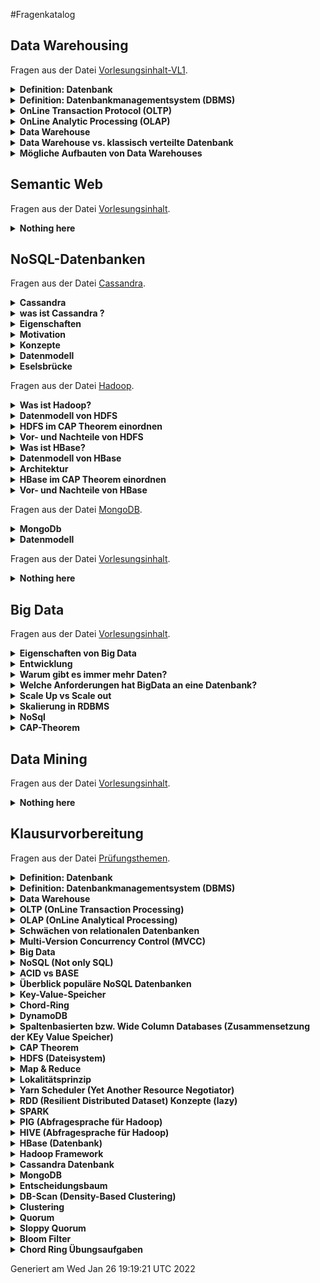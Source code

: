 #Fragenkatalog
## Data Warehousing
Fragen aus der Datei [Vorlesungsinhalt-VL1](./Fragenkatalog/01%20Data%20Warehousing/Vorlesungsinhalt-VL1.md).
<details><summary><b>Definition: Datenbank</b></summary>
<table><tr><td>

Eine Datenbank ist ein integrierter, persistenter Datenbestand einschließlich aller relevanten Informationen über die dargestellte Information (Metadaten), der einer Gruppe von Benutzern zur Verfügung steht und durch eine spezielle Software möglichst redundanzfrei verwaltetet wird.

</td></tr></table>
</details>
<details><summary><b>Definition: Datenbankmanagementsystem (DBMS)</b></summary>
<table><tr><td>

Ein Datenbankmanagementsystem (DBMS) ist die Gesamtheit aller Programme zur Erzeugung, Verwaltung und Manipulation einer Datenbank.

</td></tr></table>
</details>
<details><summary><b>OnLine Transaction Protocol (OLTP)</b></summary>
<table><tr><td>

- Klassische relationale Datenbank ist für Tagesgeschäft (Einkauf, Verkauf, Lagerbestand) 
- Der aktuelle Zustand der Datenbank ist im Vordergrund und wird bearbeitet (OnLine) 
- Viele Änderungs- und Einfüge-Operationen 
- Granularität: einzelne Objekte wichtig 
- Zugriff durch alle möglichen Mitarbeiter. Zugriff eher auf einzelne Tupel 

</td></tr></table>
</details>
<details><summary><b>OnLine Analytic Processing (OLAP)</b></summary>
<table><tr><td>

- Einzelne Objekte nicht so interessant 
- Dateninhalte historisch 
- Sicht über die Entwicklung des Unternehmens, also evolutionär und integriert 
- Zugriffe: read only durch komplexe Abfragen auf ganze Tabellen 
- Wenige Nutzer wie z.B. Manager 

</td></tr></table>
</details>
<details><summary><b>Data Warehouse</b></summary>
<table><tr><td>

- Eine übergreifende, Zentrale Datenbasis 
- Optimiert für Einfüge- und Lese-Operationen, nicht für Transaktionen 
- Extract, Transform, Load (ETL) Tools 
- eine entscheidungsunterstützende Datenbank die zusätzlich und separat von den Datenbanken des Unternehmens gepflegt wird 
- Alle relevanten Unternehmensdaten werden gesammelt und verdichtet 
- Diese gilt es zu strukturieren (Data-Mining, Data-Analysis) 
- Bietet eine globale Perspektive unter Verwendung historischer Daten 
- Schafft durch OLAP Werkzeuge die Basis für Business Intelligence 
- Data Warehouses können aus kleineren Einheiten, sogenannten Data Marts gebildet werden 
- Data Marts sind kleine Einheiten des Unternehmens wie z.B. Marketing, Verkauf etc. 
- Dies kann Integrationsprobleme auf höheren Ebenen verursachen 

</td></tr></table>
</details>
<details><summary><b>Data Warehouse vs. klassisch verteilte Datenbank</b></summary>
<table><tr><td>

TODO

</td></tr></table>
</details>
<details><summary><b>Mögliche Aufbauten von Data Warehouses</b></summary>
<table><tr><td>

- Star Schema
- Snowflake
- Fact Constellations
</td></tr></table>
</details>

## Semantic Web
Fragen aus der Datei [Vorlesungsinhalt](./Fragenkatalog/02%20Semantic%20Web/Vorlesungsinhalt.md).
<details><summary><b>Nothing here</b></summary>
<table><tr><td>

TODO
</td></tr></table>
</details>

## NoSQL-Datenbanken
Fragen aus der Datei [Cassandra](./Fragenkatalog/03%20NoSQL-Datenbanken/Cassandra.md).
<details><summary><b>Cassandra</b></summary>
<table><tr><td>


</td></tr></table>
</details>
<details><summary><b>was ist Cassandra ?</b></summary>
<table><tr><td>

Eine NoSql-Datenbank die auf der AP Seite einzuordnen ist

</td></tr></table>
</details>
<details><summary><b>Eigenschaften</b></summary>
<table><tr><td>


- elastisch (wegen Chord-Ring Hinzuhame von weiteren Rechnern möglich, fast linear sklaierbar)
- verteilt (Peer-to-Peer Chord Ring, kein fixer Einstiegspunkt)
- skalierbar
- spaltenorientiert
- Fehlertolerant (Kein Master und Ausfallsicherheit durch Replikation)
- einstellbare Konsistenz (dennoch bleibt es AP)
- kann auch mit kleinen Clustern (1,3,5) Knoten betrieben werden

</td></tr></table>
</details>
<details><summary><b>Motivation</b></summary>
<table><tr><td>


HBase hat sehr viele Server (zookeeper, HDFS, Data Nodes, etc.) und unter 7 Knoten macht es wenig Sinn. Dazu kommt das es einen Master-Slave Ansatz verfolgt der zum Single-Point-of Failure führen kann (!). Mit dem Chord-Ring, den wir schon in Dynamo-DB kennengelernt haben können wird Cassandra seinen verteilten Ansatz umsetzen.


</td></tr></table>
</details>
<details><summary><b>Konzepte</b></summary>
<table><tr><td>


- Consisten Hashin
- Vektoruhren
- Gossip Protocol
- Hinted Handoff
- etc 

Sind aus dem Dynamo Paper entnommen

</td></tr></table>
</details>
<details><summary><b>Datenmodell</b></summary>
<table><tr><td>


- 3 dimensionale "Hash-Table"
- Ein Keyspace beinhaltet Column Families und regelt deren Repilkationsart
- Jede Zeile besitzt einen Key und besteht aus Spalten (Namen müssen nicht vorher festgelegt sein)
- Jede Spalte hat einen Namen und einen value Wert + Timestamp
- optinal: Time to Live (TTL)



</td></tr></table>
</details>
<details><summary><b>Eselsbrücke</b></summary>
<table><tr><td>

Wenn Dynamo-DB und BigTable's ein Kind hätten, dann wäre es Cassandra ;)

</td></tr></table>
</details>

Fragen aus der Datei [Hadoop](./Fragenkatalog/03%20NoSQL-Datenbanken/Hadoop.md).
<details><summary><b>Was ist Hadoop?</b></summary>
<table><tr><td>


- Hadoop umfasst ein Framework was nach Googles BigTable Vorbild reengineered wurde
- Hadoop hat 2 wesentliche Schichten:
    - Das verteilte File System HDFS und die darauf basierende Spaltenbasierte Datenbank HBase
    - Die Laufzeitumgebung Map Reduce mit den Werkzeugen Pig, Hive...
    
</td></tr></table>
</details>
<details><summary><b>Datenmodell von HDFS</b></summary>
<table><tr><td>


- Write Once, Read Many
- Basis ist die Unterscheidung von NameNodes und DataNodes
  - NameNode ist der Master, der die Metadaten über das Dateisystem speichert (Zugriffsrechte, Data Directory)
  - DataNodes bedienen Rad/ Write Requests der Clients. Die Clients holen sich beim NameNode die Meta Daten und greifen dann direkt auf die DataNodes zu
    - Per Default speichern DataNodes Blöcke von 64 MB und 3 Replikas
    - DataNodes senden einen Blockreport (Info über gespeicherte Blöcke) und einen Hearbeat (noch aktiv Zeichen) an NameNode
        
</td></tr></table>
</details>
<details><summary><b>HDFS im CAP Theorem einordnen</b></summary>
<table><tr><td>


- HDFS kann als CP System eingeordnet werden
- Durch die Repliken ist es gegen ausfälle abgesichert
- Die Konsistenz ist gegeben, weil HDFS eine Schreiboperation erst bestätigt, wenn N Anzahl an Replikas bei anderen DataNodes bestätigt wurden
- Probem ist die Verfügbarkeit:
    - NameNode ist Single Point of Failure. Wenn der NameNode ausfällt können alle Daten verloren gehen
    
</td></tr></table>
</details>
<details><summary><b>Vor- und Nachteile von HDFS</b></summary>
<table><tr><td>


- Vorteile
    - sehr gutes Scale Out: einfach mehr DataNodes hinzufügen
    - Preisgünstig, weil OpenSource und Commodity Hardware nutzbar
    - für große Datenmengen geeignet
    - für Batch Verarbeitung großer Dateien konzipiert
    
- Nachteile
    - NameNode single point of failure
    - NameNode nicht skalierbar. Nicht gut für kleine Daten
    - Daten nicht veränderbar
    - keine Record Lookups
    
</td></tr></table>
</details>
<details><summary><b>Was ist HBase?</b></summary>
<table><tr><td>


- HBase läuft on top von einem Hadoop Cluster
- HBase erweitert Hadoop um die random Read/ Write Funktionalität
- Daten können in vorhandene Datensätze eingefügt werden

</td></tr></table>
</details>
<details><summary><b>Datenmodell von HBase</b></summary>
<table><tr><td>


- HBase ist eine Spaltenorientierte Datenbank die Key/ Value Paare speichert
- Column Families fassen Daten ähnlichen Typs zusammen
- Spalten werden Physisch nah gespeichert
- Dadurch ist die Suche sehr schnell

</td></tr></table>
</details>
<details><summary><b>Architektur</b></summary>
<table><tr><td>


- Region werden eine Menge von Zeilen zur speicherung zugewiesen
    - HBase Tabellen werden z.B. so aufgeteilt, dass alle Spalten einer ColumnFamily in einer Region gespeichert sind
- N Regions sind einem Region Server zugeteilt, der die Reads/ Writes managed
- Der HMaster ist der Master Node, vergleichbar mit dem NameNode in HDFS
    - Weißt Regions den Region Servern zu
    - Update, Create, delete Tabellen
- Zookeeper koordiniert das gesamte verteilte System
    - Jeder HRegionServer erzeugt einen Eintrag beim Zookeeper, mit dessen Hilfe der HMaster die operativen HRegionServer findet. Diese Einträge werden über einen Heartbeat gepflegt und bei Ausbleiben gelöscht
    - Zookeeper sorgt mittels Heartbeat dafür, dass es immer nur einen aktiven HMaster gibt

</td></tr></table>
</details>
<details><summary><b>HBase im CAP Theorem einordnen</b></summary>
<table><tr><td>


Ähnlich wie HDFS ebenfalls CP. HDFS wird zur Datenreplikation genutzt.

</td></tr></table>
</details>
<details><summary><b>Vor- und Nachteile von HBase</b></summary>
<table><tr><td>


Vorteile:
- Random Read und Writes
- für sehr große Datenmengen

Nachteile:
- HBase-Architektur nur für die Datenverwaltung konzipiert
- Auf andere Technologien angewiesen:
    - HDFS zur Replikation/ Speicherung
    - Zookeeper für Servermanagement und Meta Daten
    - Hive/ Pig für Abfragen
    - Single Point of failure. Nach Ausfall des HMasters vergeht eine gewisse Zeit bis ein neuer HMaster aktiv ist
</td></tr></table>
</details>

Fragen aus der Datei [MongoDB](./Fragenkatalog/03%20NoSQL-Datenbanken/MongoDB.md).


<details><summary><b>MongoDb</b></summary>
<table><tr><td>


- Abgleitet aus Humongous 
- NoSQl
- Dokumentorientiert (JSON Dokumente)
- Schmemfrei
- skalierbar
- open source
- high performance

Daraus folgt:

- Keine Zeilen
- Keine Transaktionen 
- keine Joins
- keine refrentielle Integrität

</td></tr></table>
</details>
<details><summary><b>Datenmodell</b></summary>
<table><tr><td>


- JSON -> geordnete Menge an Keys mit entsprechenden Values
- Indexe sind zentral -> Map/Reduce Ansätze
- auto Sharding
- intern binär (BSON)


Fazit:

- passt gut zu AJAX und REST 
- embedded documents liefern eine Umgehungstatbestand zu dem Fehlen von Joints
- serialisierte Objekte entsprechen dem Modell der Programmiersprache 

-> leider hoher Grad an Denormalisierung -> Information wird mehrfach gespeichert 




</td></tr></table>
</details>

Fragen aus der Datei [Vorlesungsinhalt](./Fragenkatalog/03%20NoSQL-Datenbanken/Vorlesungsinhalt.md).
<details><summary><b>Nothing here</b></summary>
<table><tr><td>

TODO
</td></tr></table>
</details>

## Big Data
Fragen aus der Datei [Vorlesungsinhalt](./Fragenkatalog/04%20Big%20Data/Vorlesungsinhalt.md).
<details><summary><b>Eigenschaften von Big Data</b></summary>
<table><tr><td>


Charakterisiert durch die 3Vs:
- Volume (meint die Datenmenge)
- Variety (Verschiedenartigkeit, also strukturiert vs. Unstrukturiert)
- Velocity (dynamischer Eingang von Daten, z.B. Netzfrequenzüberwachung)


</td></tr></table>
</details>
<details><summary><b>Entwicklung </b></summary>
<table><tr><td>


- Die Menge der Daten wird größer
- 2012 weniger als eine Sekunde braucht Google um ca. 50 Millionen Seiten zur effektive Suche zu indizieren

</td></tr></table>
</details>
<details><summary><b>Warum gibt es immer mehr Daten?</b></summary>
<table><tr><td>


- Durch Soziale Netzwerke, mobile Endgeräte und das IoT gibt es immer mehr Daten

</td></tr></table>
</details>
<details><summary><b>Welche Anforderungen hat BigData an eine Datenbank?</b></summary>
<table><tr><td>


- Die vielfältigen Daten (Variety) müssen gespeichert werden, ohne das wir wissen was wir speichern (Text, Bild, Video, etc.)
- Menge der unstrukturierten Daten nimmt exponentiell zu
- hohe skalierbarkeit (scale out) für wachsendes Datenvolumen und variety

</td></tr></table>
</details>
<details><summary><b>Scale Up vs Scale out</b></summary>
<table><tr><td>

Scale up              
----------------- 
- Hinzufügen von CPU & RAm           
- Upgrade -> Ausfallzeit                    
- Grenzkosten oft hoch               

Scale out
-----------------
- Hinzufügen von weiteren Servern/Knoten
- kontrollierte Nebenläufigkeit    
- Replikation als Basisprinzip 

</td></tr></table>
</details>
<details><summary><b>Skalierung in RDBMS</b></summary>
<table><tr><td>


- nur begrenzt möglich
- Verfolgen einen zentralen Ansatz (Großrechner im Zentrum)
- Sperren vermindern den Durchsatz und damit die Verfügbarkeit
- Deshalb ist BigData bzw. skalierung nur schwer möglich in RDBMS

</td></tr></table>
</details>
<details><summary><b>NoSql</b></summary>
<table><tr><td>

-	Steht für not only SQL
-	Nicht relational
-	Schemafrei
-	Verteilt (Scale out)
-	Open Source
-	Beruht auf dem BASE Prinzip (gegenüber ACID Prinzip der RDBMS):
    - Basic Available
    - Soft State
    - Eventual Consistency

</td></tr></table>
</details>
<details><summary><b>CAP-Theorem</b></summary>
<table><tr><td>


Steht für Consistency, Availability, Partition Tolerance:
- Consistency: Alle Clients können die selben Daten sehen/lesen
- Availability: Jeder Client kann zu jedem Zeitpunkt lesen und schreiben
- Partition Tolerance: Das DBMS funktioniert obwohl einige Knoten nicht verfügbar sind
</td></tr></table>
</details>

## Data Mining
Fragen aus der Datei [Vorlesungsinhalt](./Fragenkatalog/05%20Data%20Mining/Vorlesungsinhalt.md).
<details><summary><b>Nothing here</b></summary>
<table><tr><td>

TODO
</td></tr></table>
</details>

## Klausurvorbereitung
Fragen aus der Datei [Prüfungsthemen](./Fragenkatalog/99%20Klausurvorbereitung/Prüfungsthemen.md).
<details><summary><b>Definition: Datenbank</b></summary>
<table><tr><td>

Eine Datenbank ist ein integrierter, persistenter Datenbestand einschließlich aller relevanten Informationen über die dargestellte Information (Metadaten), der einer Gruppe von Benutzern zur Verfügung steht und durch eine spezielle Software möglichst redundanzfrei verwaltetet wird.

</td></tr></table>
</details>
<details><summary><b>Definition: Datenbankmanagementsystem (DBMS)</b></summary>
<table><tr><td>

Ein Datenbankmanagementsystem (DBMS) ist die Gesamtheit aller Programme zur Erzeugung, Verwaltung und Manipulation einer Datenbank.

</td></tr></table>
</details>
<details><summary><b>Data Warehouse</b></summary>
<table><tr><td>

- Eine übergreifende, zentrale Datenbasis
- Optimiert für Einfüge- und Lese-Operationen, nicht für Transaktionen
- Extract, Transform, Load (ETL) Tools
- eine entscheidungsunterstützende Datenbank die zusätzlich und separat von den Datenbanken des Unternehmens gepflegt wird
- Alle relevanten Unternehmensdaten werden gesammelt und verdichtet
- Diese gilt es zu strukturieren (Data-Mining, Data-Analysis)
- Bietet eine globale Perspektive unter Verwendung historischer Daten
- Schafft durch OLAP Werkzeuge die Basis für Business Intelligence
- Data Warehouses können aus kleineren Einheiten, sogenannten Data Marts gebildet werden
- Data Marts sind kleine Einheiten des Unternehmens wie z.B. Marketing, Verkauf etc.
- Dies kann Integrationsprobleme auf höheren Ebenen verursachen
- Zugriff auf gesamte Daten nicht einzelne Tupel

![img.png](./Fragenkatalog/99%20Klausurvorbereitung/img.png)

Welche Daten kommen da rein?
- Alle Daten (historische und aktuelle)
- mittels ETL Tools (Extract, Transform, Load) aus allen Datenquellen

Besonderheit dieser Daten?
- Daten sind idR verdichtet
- Relevante Unternehmensdaten

Wie kann das Schema aufgebaut sein?
- Star Schema
  - Besteht aus Faktentabellen und Dimensionstabellen
  - Faktentabelle enthält übergeordnete Informationen (z.B. Verkaufszahlen)
  - Dimensionstabelle enthält Basisdaten (z.B. Verkäufe)
- Snowflake
  - Verfeinerung des Star Schemas 
- Fact Constellations
  - Mehrere Faktentabellen teilen sich gleiche Dimensionstabellen


Welche Operation führt man da durch?
- READ überwiegend für Data Mining & Data Analysis
- WRITE zum einmaligen Befüllen
- WRITE once, READ many

Aus VL1


</td></tr></table>
</details>
<details><summary><b>OLTP (OnLine Transaction Processing)</b></summary>
<table><tr><td>

Echtzeit Datenverarbeitung fürs Tagesgeschäft
- Viele Änderungsoperationen
- Zugriff auf einzelne Datensätze/Objekte
- Zugriff durch Mitarbeiter (Viele Nutzer)
- Zeitkritisch, immer aktuellste Daten

</td></tr></table>
</details>
<details><summary><b>OLAP (OnLine Analytical Processing)</b></summary>
<table><tr><td>

Komplexe Analysen zur Strategieplanung
- Read only
- Betrachtung der Gesamtheit/Aggregation von Daten
- Erkenntnisse über Entwicklung des Unternehmens -> Strategieplanung
- Zugriff durch Analysten (wenige Nutzer)
- Zeit unkritisch, auch historische Daten akzeptabel


</td></tr></table>
</details>
<details><summary><b>Schwächen von relationalen Datenbanken</b></summary>
<table><tr><td>

- Zentraler Ansatz (Großrechner)
- Begrenzte Skalierbarkeit (Nur Scale up, kein Scale out)
- Konsistenz als zentrales Paradigma
- Folge: Satzsperren -> geringerer Datendurchsatz

Aus VL 3 Folie 144

Versuch der Skalierung von RDBMS
- Master-Slave-Ansatz
  - Alle WRITEs gehen an den Master.
  - Gelesen wird von den Replicas/Slaves.
  - Problem: Replicas nicht direkt aktualisiert. READs könnten veraltete Daten lesen
  - Problem: WRITEs nicht skalierbar.  

</td></tr></table>
</details>
<details><summary><b>Multi-Version Concurrency Control (MVCC)</b></summary>
<table><tr><td>

- Optimistische Nebenläufigkeit
- Ähnlich zu einem Versionskontrollsystem
- Schreibzugriffe erzeugen neue Version der Daten
- WRITEs deshalb ohne Sperren
- UPDATEs (in Place) gibt es nicht -> WRITE mit neuer Versionsnummer
- Folge: Hoher Datendurchsatz aufgrund weniger Sperren möglich

Funktionsweise 
- Nutzung von Zeitstempeln für Daten und Transaktionen
- READ Zugriffe erzeugen keine Sperre
- Lese- und Schreibzeitstempel je Version
- Anhand der Zeitstempel Ermittlung der neusten Version; ggf. Abort der Schreiboperation

Aus VL 3 Folie 145ff.

</td></tr></table>
</details>
<details><summary><b>Big Data</b></summary>
<table><tr><td>

- 3Vs
  - Volume - herausfordernde Mengen
  - Variety - Verschiedenartigkeit und nur partiell strukturiert
  - Velocity - dynamischer Eingang von Daten und Ereignissen

Aus VL 3 Folie 159

</td></tr></table>
</details>
<details><summary><b>NoSQL (Not only SQL)</b></summary>
<table><tr><td>

NoSQL sind skalierbare Datenbanken, die das Ziel haben, Datenmengen im Terabyte- oder sogar Peta-Bereich zu persistieren.

Schlüsseleigenschaften
- Nicht Relational
- Schema-Frei
- Verteilt und horizontal skalierbar (Scale out)
- Open Source (aus VL)
- Einfach bei Datenreplikation
- Zumeist einfache Programmierschnittstellen
- Verfolgt BASE (eventuell konsistent, aus VL)

Aus VL 3 Folie 169ff

</td></tr></table>
</details>
<details><summary><b>ACID vs BASE</b></summary>
<table><tr><td>

Integritätsmodelle von Datenbanken
- ACID (relationale Datenbanken)
  - Atomarität (Ganze Transaktion erfolgreich oder gar nicht)
  - Konsistenz (DB wird in valid Zustand hinterlassen)
  - Isolation (Parallele Transaktionen verhalten sich so, als würden diese nacheinander passieren)
  - Dauerhaftigkeit (Committed = gespeichert, auch bei Stromausfall)
- BASE    
  - Basic Available (Anwendung funktioniert immer, manchmal mit geringerer Konsistenz)
  - Soft State (Zustand nicht zu jedem Zeitpunkt eindeutig)
  - Eventual Consistency  (Irgendwann konsistent..)
    
Aus VL 3 Folie 17x ff.

</td></tr></table>
</details>
<details><summary><b>Überblick populäre NoSQL Datenbanken</b></summary>
<table><tr><td>

- Key/Value Speicher
  - Amazon DynamoDB (*)
  - Redis  
- Datei orientiert
  - MongoDB (*)
  - CouchDB
- Spalten orientiert
  - Google Big Table
  - Cassandra (*)
  - HBase (*)
    
Aus VL 3 Folie 193

</td></tr></table>
</details>
<details><summary><b>Key-Value-Speicher</b></summary>
<table><tr><td>

Aufbau wie eine Hashmap

Funktion
- Speicherung eines Wertes zu einem Schlüssel
- Key meist gehasht
- Schnittstellen: PUT, GET, DELETE
- Scale Out möglich, da Key-Value-Paare auf verschiedenen Rechnern gespeichert werden können.

Ansätze
- Master-Directory
  - Mehrere Nodes speichern die Key-Value-Paare.
  - Master weiß, auf welchem Node welches Paar gespeichert ist.  
  - Zugriff als Recursive Query (Master liefert Value) oder Iterative Query (Master liefert Namen des Nodes)
- Fehlertoleranz
  - Daten werden auf mehreren Nodes gespeichert
- Load Balancing
  - Master überwacht Auslastung und wählt infolgedessen den perfekten Node zum Einfügen



</td></tr></table>
</details>
<details><summary><b>Chord-Ring</b></summary>
<table><tr><td>

- Variante eines Key-Value-Speichers (Alternative zu Master/Slave Ansatz)
- Ermöglicht das Auffinden von Daten in einem verteilten Speicher (Auch bei Hinzunahme/Ausfall einzelner Knoten)

Eigenschaften
- Einfaches Konzept (beweisbare Korrektheit und kalkulierbare Performance)
- Jeder Chord-Knoten benötigt nur Informationen über einen Teil der anderen Knoten
- Lookups werden über Nachrichten mit anderen Knoten gelöst.

Aus VL 4 Folie 230ff.

Skalierbare Suche
- Mit jedem Hop wird die Distanz zum Zielknoten mindestens halbiert


</td></tr></table>
</details>
<details><summary><b>DynamoDB</b></summary>
<table><tr><td>

- Key-Value-Speicher mit PUT & GET
- Verfolgt das Chord-Prinzip zum Auffinden der Knoten
- Replikation zur Verbesserung der Ausfallsicherheit
- Virtual Nodes zur gleichmäßigeren Bestückung des Chord Rings -> Leistungsfähiger/Load Balancing
- (ACID)

</td></tr></table>
</details>
<details><summary><b>Spaltenbasierten bzw. Wide Column Databases (Zusammensetzung der KEy Value Speicher)</b></summary>
<table><tr><td>

- Zu einer Row-ID (Key) gibt es mehrere Spalten
- Speicherung Spaltenorientiert (Alle Werte in einer Spalte stehen zusammen)
- Column Families
  - Gruppierung mehrerer Columns
  - Speicherung der Row-ID + Column 1 Family A + Column 2 Family A ... Row-ID + Column 1 Family B + Column 2 Family B

</td></tr></table>
</details>
<details><summary><b>CAP Theorem</b></summary>
<table><tr><td>

- Dreieck aus 
  - Consistency
  - Availability
  - Partition Tolerance
- Systeme erfüllen immer zwei davon 

Aus VL 3 Folie 179

</td></tr></table>
</details>
<details><summary><b>HDFS (Dateisystem)</b></summary>
<table><tr><td>

- Open Source Variante des Google File Systems
- Cluster besteht aus
  - Namenode: Master eines Namespace im Dateisystem & Zugriffskontrolle
  - Datanode: Bedienen Anfragen (READ, WRITE) auf Basis der Anweisungen des Namenode
- Zentraler Verzeichnisbaum, verteilte Daten  

Aus VL6 Folie 323ff.

</td></tr></table>
</details>
<details><summary><b>Map & Reduce</b></summary>
<table><tr><td>

- Scaling-out-Ansatz (mehrere Computer bearbeiten Teil der Anfrage)
- Parallele Verarbeitung
- Input Key-Value-Paare & Output Key-Value-Paare
- Signaturen
  - Mapper: `(K1, V1) -> list(K2, V2)`
  - Reducer: `(K2, list(V2)) -> list(K3, V3)`
  - Java Signatur: `void map(K1 key, V1 value, Mapper.Context context) throws IOException, InterruptedException`

Beispiel Word Count [see](https://github.com/V3lop5/Hadoop-WordCount/blob/master/src/main/java/MapClass.java)
```java
/**
 * Mapper
 * 
 * Konvertiert die Key-Value-Paare aus den Dateien in eine Liste von Key-Value-Paaren.
 * 
 * Erstellt aus Input (key: long, value: text)
 *      (42, "Hallo Welt")
 *      (43, "Hallo Peter")
 * den Output [(key: text, value: int)]
 *      [("Hallo", 1), ("Welt", 1)]
 *      [("Hallo", 1), ("Peter", 1)]
 */
public class MapClass extends Mapper<LongWritable, Text, Text, IntWritable> {
    
  private final static IntWritable one = new IntWritable(1);
  private Text word = new Text();
  
  @Override
  public void map(LongWritable key, Text value, Context context) throws IOException, InterruptedException {
    String line = value.toString();
    StringTokenizer itr = new StringTokenizer(line.toLowerCase(Locale.ROOT).replace('.', ' '));
    while (itr.hasMoreTokens()) {
      word.set(itr.nextToken());
      context.write(word, one);
    }
  }
}

/**
 * Reducer
 * 
 * Nimmt Ergebnis des Mappers entgegen. 
 * Zu jedem Key werden alle Values als Liste hinzugefügt.
 * 
 * Erstellt aus der Ausgabe des Mappers/Input (key: text, value: List[int])
 *      ("Hallo", [1, 1])
 *      ("Welt", [1])
 *      ("Peter", [1])
 *      
 * den Output [(key: text, value: int)]
 *      [("Hallo", 2)]
 *      [("Welt", 1)]
 *      [("Peter", 1)]
 */
public class ReduceClass extends Reducer<Text, IntWritable, Text, IntWritable> {
  private IntWritable count = new IntWritable();
  
  @Override
  protected void reduce(Text key, Iterable<IntWritable> values, Context context) throws IOException, InterruptedException {
    int sum = 0;
    for (IntWritable value : values) {
      sum += value.get();
    }
    count.set(sum);
    context.write(key, count);
  }
}
```

</td></tr></table>
</details>
<details><summary><b>Lokalitätsprinzip</b></summary>
<table><tr><td>

- Zeitliche Lokalität - Was zuletzt gelesen wurde, wird mit hoher Wahrscheinlichkeit erneut benutzt.
- Räumliche Lokalität - Benachbarte Adressbereiche werden angesprochen.


</td></tr></table>
</details>
<details><summary><b>Yarn Scheduler (Yet Another Resource Negotiator)</b></summary>
<table><tr><td>

- Framework zur Verwaltung von Map-Reduce Tasks im HDFS Cluster
- Komponenten
  - Global Resource Manager (RM): Übernahme des Scheduling
  - Per-server Node Manager (NM): Überwachung und Anbindung eines einzelnen Nodes
  - Per-application (job) Application Master (AM): Container zur Kapselung der Kommunikation zwischen RM und NM

Aus VL8 Folie 416


</td></tr></table>
</details>
<details><summary><b>RDD (Resilient Distributed Dataset) Konzepte (lazy)</b></summary>
<table><tr><td>

- robuster verteilter Datensatz
- RDD-Objekte liegen im Arbeitsspeicher
- RDD-Objekte sind nach Erzeugung unveränderlich

</td></tr></table>
</details>
<details><summary><b>SPARK </b></summary>
<table><tr><td>

- Gedacht für Analysen! (Lesender Zugriff)
- Für Batch und Interaktive Anwendungen gedacht
- In Echtzeit Daten als Stream
- Hohe Geschwindigkeit -> Dank Arbeitsspeicher
- Keine persistente Datenspeicherung -> Alles geschieht im Arbeitsspeicher
- Für OLAP geeignet
  - Spark stellt ML Bibliotheken als Analysemethoden bereit
  - Streaming

Aus VL12

</td></tr></table>
</details>
<details><summary><b>PIG (Abfragesprache für Hadoop)</b></summary>
<table><tr><td>

- Datenflussorientierte Scriptsprache
- Für Programmierer (zum Abruf einzelner Tupel)
- Client für Hadoop
- Höhere Abstraktion von Map/Reduce
- Ermöglicht Joins
- Operationen
  - LOAD - Laden von Daten
  - FOREACH - Projektion
  - GROUP - Gruppierung
  - DUMP - Ausgabe
  - AVG/MIN/MAX/.. - Aggregationen
- Ausführung auf Clientseite (erzeugt Map/Reduce Task auf Server)
  
Aus VL 9 Folie 450ff.

</td></tr></table>
</details>
<details><summary><b>HIVE (Abfragesprache für Hadoop)</b></summary>
<table><tr><td>

- Hive Query Language ähnlich zu SQL
- Für Data Analysts
- Client für Hadoop
- Ermöglicht Abfragen, wie von relationalen Datenbanken bekannt
- Im Prinzip ein Data Warehouse
- Ausführung auf Serverseite
  
Aus VL 9 Folie 465ff.

</td></tr></table>
</details>
<details><summary><b>HBase (Datenbank)</b></summary>
<table><tr><td>

- Idee CP (Consistency & Partition Tolerance)
- Basiert auf HDFS & adressiert dessen Nachteile
- Sinnvoll für Random Read/Write
- Versuch einer spaltenorientierten Datenbank
- Spalten in Regions gespeichert   
- HBase besteht aus
  - Region Server: Stellt Datenregionen bereit 
  - HBase-Master: Koordinierung der Region Server
  - (Zookeeper: System Manager aller Server für HBase und HDFS)
  
Aus VL 7 Folie 375

</td></tr></table>
</details>
<details><summary><b>Hadoop Framework</b></summary>
<table><tr><td>

- Nutzt HDFS und HBase
- Laufzeitumgebung MapReduce mit verschiedenen Tools HIVE, PIG, Zookeeper
- Open Source Variante der Google-Produkte

Aus VL 6 Folie 320ff.

</td></tr></table>
</details>
<details><summary><b>Cassandra Datenbank</b></summary>
<table><tr><td>

- Idee AP (Availability & Partition Tolerance)
- Spaltenbasiert
- Nutzt Chord-Ring
- Kein Master, sondern gleichberechtigte Knoten  
- Deshalb: Skalierbare & fehlertolerante Datenbank
- Consistency für WRITE und READ getrennt einstellbar (Definition, wie viele Replicas abgefragt werden.)
- WRITE often, READ less
- Im Gegensatz zu Hadoop ist Cassandra Standalone
- Abfragesprache: CQL (Cassandra Query Language)

Partitioner:
- Random Partitioner: Die Schlüssel werden gleichmäßig über die Nodes verteilt (wie bei DynamoDB und default in Cassandra)
- Order Perserving Partitioner: berücksichtigt die Ordnung der Schlüssel (gut für Bereichabfragen, kann Lastverteilung unterlaufen)

Replikation:
- Simple Strategy: Replikas im Uhrzeigersinn (wie bei DynamoDB)
- Networkt Topology Strategy: Replikas werden auf anderen Racks oder Datenzentren verteilt 

Wie würde man eine Zeitreihendatenbank anlegen?
- Mittels CQL
- Order Perserving Partitioner mit Event-Time absteigend

Aus VL 10 Folie 551

</td></tr></table>
</details>
<details><summary><b>MongoDB </b></summary>
<table><tr><td>

- Positioniert sich zwischen Key-Value-Speichern und RDBMS
- Objektorientiert
- Dokumente im JSON Format (Je Dokument Key/Value Speicher)
- Schemafrei, Skalierbar
- Open Source

Fazit
- Ansatz passt zu REST
- Serialisierte Objekte entsprechen dem Modell der Programmiersprache  
- Nachteil: Hoher Grad an Denormalisierung.
- Folge: Informationen mehrfach gespeichert.

Aus VL12 Folie 735ff.

</td></tr></table>
</details>
<details><summary><b>Entscheidungsbaum</b></summary>
<table><tr><td>

- Modell zur Klassifikation
- Dafür wird aus Trainingsdaten eine Baumstruktur aufgebaut.

Aufbau des Entscheidungsbaums:
- Falls alle Sätze der Trainingsmenge richtig klassifiziert sind, setzte Klassifizierung C
- Sonst:
  - Bestimmte Attribut mit höchstem Informationsgehalt/Entscheidungssicherheit (geringe Entropie)
  - Setze dieses Attribut als Wurzel  
  - Teile Trainingsmenge in entsprechende Teilmengen und erstellte Teilbäume


</td></tr></table>
</details>
<details><summary><b>DB-Scan (Density-Based Clustering)</b></summary>
<table><tr><td>

- Gruppierung der Punkte anhand der Dichte
- Problematisch, wenn Dichte ungleich verteilt ist
- Drei Arten von Punkten
  - Core Points: Wenn Radius um Punkt eine Mindestanzahl an Punkten enthält.
  - Boarder Points: Wenn Radius um Punkt Core Points einschließt, aber Mindestanzahl an Punkten nicht erfüllt ist.
  - Noise Points: Wenn Radius um Punkt keine Core Points enthält & auch nicht die Mindestanzahl erfüllt.

Aus VL 11 Folie 673ff.

Alternativen:


</td></tr></table>
</details>
<details><summary><b>Clustering</b></summary>
<table><tr><td>

- Unsupervised Learning
- Grundidee des Algorithmus
  1. Berechne die Abstandsmatrix
  2. Initialisiert Cluster mit jeweils einen Punkt
  3. REPEAT
     1. MERGE der beiden nächsten Cluster
     2. UPDATE der Abstandsmatrix
  4. UNTIL Anzahl der gewünschten Cluster erreicht
- Verfahren
  - hierarchical
  - k-means
  - x-means
  - k-medoid
  - fuzzy c-mean

Aus VL 11 

</td></tr></table>
</details>
<details><summary><b>Quorum</b></summary>
<table><tr><td>

- Nicht alle Replicas eines Datensatzes müssen bei Schreibvorgängen direkt aktualisiert werden. (Können asynchron zu einem späteren Zeitpunkt erfolgen.)
- Konfiguration über Tupel (N, R, W)
- In Summe gibt es N Knoten (bzw. Replicas, die eine Kopie der Datei gespeichert haben).
- Bei lesendem Zugriff müssen R Knoten antworten, damit Wert als gelesen gilt.
- Bei schreibendem Zugriff müssen W Knoten den Schreibvorgang bestätigen.
- Wenn R+W > N ist Konsistenz erfüllt. (Überschneidung = Konsistenz)
- (Manchmal auch W > N/2)
- Vorteil: Die Performance steigt, weil nicht alle Replika direkt aktualisiert werden müssen

- Problem1: wenn es zu bestimmten Partitionen kommt, kann es dazu kommen das keine Write/Read Quoren erreicht werden können.
- Ausfall von einzelnen Knoten kann zum Problem werden. 

Eine Lösung: Sloppy Quorum

VL4 Folie 270ff.

</td></tr></table>
</details>
<details><summary><b>Sloppy Quorum</b></summary>
<table><tr><td>

- Beim Ausfall von Knoten können andere ihre Aufgabe übernehmen
- Quorum-Bedingung wird erfüllt. Aber wir erlauben Knoten, die nicht im Besitz der richtigen Information sind
- Hinted Handoff wird angewandt: Kommt der Knoten wieder zurück und bekommt eine Hint vom Vertreter das er wieder seine Rolle als Replika wahrnehmen soll.
- Vorteil: Einzelne Knoten können temporär ausfallen.

- **Achtung**: Während ein Knoten ausgefallen ist, kann theoretisch eine Inkonsistenz vorliegen.
- Deshalb auch `Sloppy`

</td></tr></table>
</details>
<details><summary><b>Bloom Filter</b></summary>
<table><tr><td>

- Teil in Cassandra
- Datenstruktur zur Ermittlung welche Daten schon mal vorgekommen sind und welche erstmals auftreten

</td></tr></table>
</details>
<details><summary><b>Chord Ring Übungsaufgaben</b></summary>
<table><tr><td>

- Fingertabelle aufstellen
  - Zuerst Bereiche definieren (immer 2er Potenz addieren)
  - Nächsten Knoten je "Bereich von" ermitteln
- Hinzufügen
  - In Fingertablle nach Bereich für neuen Knoten suchen & an diesen weiterleiten
- Stabilisierungsverfahren
  - Nachfolger nach seinem Vorgänger fragen
  - Wird in regelmäßigen Abständen ausgeführt
  
  
  
TODO VL 4 PDF seite 33, 40
</td></tr></table>
</details>



Generiert am Wed Jan 26 19:19:21 UTC 2022
